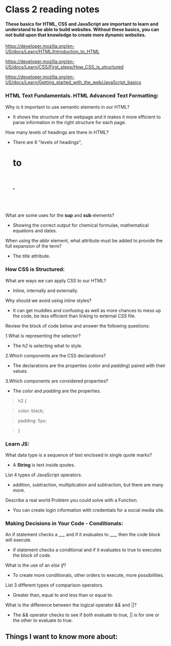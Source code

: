 # Class 2 reading notes

#### These basics for HTML, CSS and JavaScript are important to learn and understand to be able to build websites. Without these basics, you can not build upon that knowledge to create more dynamic websites.

<https://developer.mozilla.org/en-US/docs/Learn/HTML/Introduction_to_HTML>

<https://developer.mozilla.org/en-US/docs/Learn/CSS/First_steps/How_CSS_is_structured>

<https://developer.mozilla.org/en-US/docs/Learn/Getting_started_with_the_web/JavaScript_basics>

### HTML Text Fundamentals. HTML Advanced Text Formatting:

Why is it important to use semantic elements in our HTML?

* It shows the structure of the webpage and it makes it more efficient to parse information in the right structure for each page.

How many levels of headings are there in HTML?

* There are 6 "levels of headings", _<h1>_ to _<h6>_.

What are some uses for the **sup** and **sub** elements?

* Showing the correct output for chemical formulae, mathematical equations and dates.

When using the _abbr_ element, what attribute must be added to provide the full expansion of the term?

* The _title_ attribute.

### How CSS is Structured:

What are ways we can apply CSS to our HTML?

* Inline, internally and externally.

Why should we avoid using inline styles?

* It can get muddles and confusing as well as more chances to mess up the code, be less efficient than linking to external _CSS_ file.

Review the block of code below and answer the following questions:

   1.What is representing the selector?

   * The _h2_ is selecting what to style.

   2.Which components are the CSS declarations?

   * The declarations are the properties (_color_ and _padding_) paired with their values.

   3.Which components are considered properties?

   * The _color_ and _padding_ are the properties.

   > h2 {

   > color: black;

   > padding: 5px;

   > }

### Learn JS:

What data type is a sequence of text enclosed in single quote marks?

* A **String** is text inside qoutes.

List 4 types of JavaScript operators.

* addition, subtraction, multiplication and subtraction, but there are many more.

Describe a real world Problem you could solve with a Function.

* You can create login information with credentials for a social media site.

### Making Decisions in Your Code - Conditionals:

An if statement checks a ___ and if it evaluates to ___, then the code block will execute.

* if statement checks a conditional and if it evaluates to true to executes the block of code.

What is the use of an _else if_?

* To create more conditionals, other orders to execute, more possibilities.

List 3 different types of comparison operators.

* Greater than, equal to and less than or equal to.

What is the difference between the logical operator _&&_ and \||?

* The _&&_ operator checks to see if both evaluate to true, \|| is for one or the other to evaluate to true.

## Things I want to know more about:
